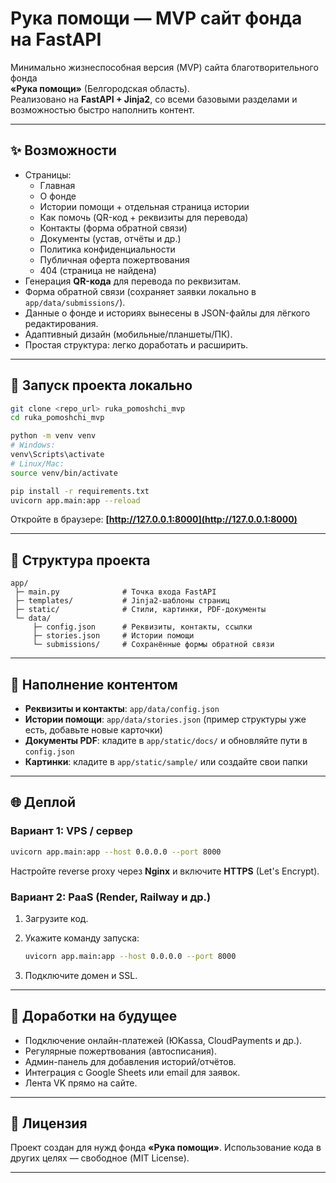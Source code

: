 
# Рука помощи — MVP сайт фонда на FastAPI

Минимально жизнеспособная версия (MVP) сайта благотворительного фонда  
**«Рука помощи»** (Белгородская область).  
Реализовано на **FastAPI + Jinja2**, со всеми базовыми разделами и возможностью быстро наполнить контент.

---

## ✨ Возможности
- Страницы:
  - Главная
  - О фонде
  - Истории помощи + отдельная страница истории
  - Как помочь (QR-код + реквизиты для перевода)
  - Контакты (форма обратной связи)
  - Документы (устав, отчёты и др.)
  - Политика конфиденциальности
  - Публичная оферта пожертвования
  - 404 (страница не найдена)
- Генерация **QR-кода** для перевода по реквизитам.
- Форма обратной связи (сохраняет заявки локально в `app/data/submissions/`).
- Данные о фонде и историях вынесены в JSON-файлы для лёгкого редактирования.
- Адаптивный дизайн (мобильные/планшеты/ПК).
- Простая структура: легко доработать и расширить.

---

## 🚀 Запуск проекта локально

```bash
git clone <repo_url> ruka_pomoshchi_mvp
cd ruka_pomoshchi_mvp

python -m venv venv
# Windows:
venv\Scripts\activate
# Linux/Mac:
source venv/bin/activate

pip install -r requirements.txt
uvicorn app.main:app --reload
````

Откройте в браузере: **[http://127.0.0.1:8000](http://127.0.0.1:8000)**

---

## 📂 Структура проекта

```
app/
 ├─ main.py              # Точка входа FastAPI
 ├─ templates/           # Jinja2-шаблоны страниц
 ├─ static/              # Стили, картинки, PDF-документы
 └─ data/
     ├─ config.json      # Реквизиты, контакты, ссылки
     ├─ stories.json     # Истории помощи
     └─ submissions/     # Сохранённые формы обратной связи
```

---

## 📝 Наполнение контентом

* **Реквизиты и контакты**: `app/data/config.json`
* **Истории помощи**: `app/data/stories.json`
  (пример структуры уже есть, добавьте новые карточки)
* **Документы PDF**: кладите в `app/static/docs/` и обновляйте пути в `config.json`
* **Картинки**: кладите в `app/static/sample/` или создайте свои папки

---

## 🌐 Деплой

### Вариант 1: VPS / сервер

```bash
uvicorn app.main:app --host 0.0.0.0 --port 8000
```

Настройте reverse proxy через **Nginx** и включите **HTTPS** (Let's Encrypt).

### Вариант 2: PaaS (Render, Railway и др.)

1. Загрузите код.
2. Укажите команду запуска:

   ```bash
   uvicorn app.main:app --host 0.0.0.0 --port 8000
   ```
3. Подключите домен и SSL.

---

## 🔧 Доработки на будущее

* Подключение онлайн-платежей (ЮKassa, CloudPayments и др.).
* Регулярные пожертвования (автосписания).
* Админ-панель для добавления историй/отчётов.
* Интеграция с Google Sheets или email для заявок.
* Лента VK прямо на сайте.

---

## 📄 Лицензия

Проект создан для нужд фонда **«Рука помощи»**.
Использование кода в других целях — свободное (MIT License).

---
